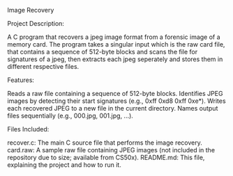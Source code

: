 Image Recovery

Project Description:

A C program that recovers a jpeg image format from a forensic image of a memory card. The program takes a singular input which is the raw card file, that contains a sequence of 512-byte blocks and scans the file for signatures of a jpeg, then extracts each jpeg seperately and stores them in different respective files.

Features:

Reads a raw file containing a sequence of 512-byte blocks.
Identifies JPEG images by detecting their start signatures (e.g., 0xff 0xd8 0xff 0xe*).
Writes each recovered JPEG to a new file in the current directory.
Names output files sequentially (e.g., 000.jpg, 001.jpg, ...).

Files Included: 

recover.c: The main C source file that performs the image recovery.
card.raw: A sample raw file containing JPEG images (not included in the repository due to size; available from CS50x).
README.md: This file, explaining the project and how to run it.

